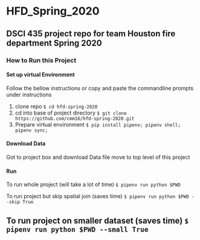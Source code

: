 # HFD_Spring_2020
DSCI 435 project repo for team Houston fire department Spring 2020
---
### How to Run this Project
#### Set up virtual Environment
Follow the bellow instructions or copy and paste the commandline prompts under instructions
1. clone repo
`$ cd hfd-spring-2020`
2. cd into base of project directory
`$ git clone https://github.com/cmm16/hfd-spring-2020.git`
3. Prepare virtual environment
`$ pip install pipenv; pipenv shell; pipenv sync;`
#### Download Data
Got to project box and download Data file move to top level of this project
#### Run
To run whole project (will take a lot of time)
`$ pipenv run python $PWD`

To run project but skip spatial join (saves time)
`$ pipenv run python $PWD --skip True`

To run project on smaller dataset (saves time)
`$ pipenv run python $PWD --small True`
---